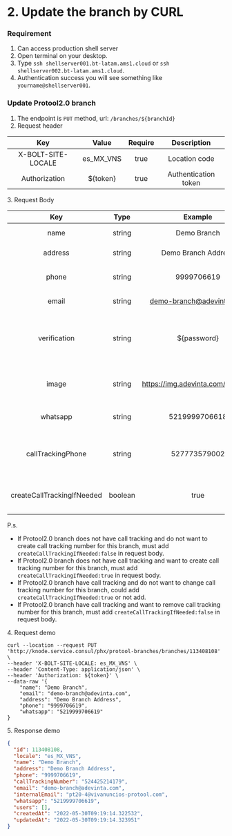 # 2. Update the branch by CURL

### Requirement

1. Can access production shell server
2. Open terminal on your desktop.
3. Type  `ssh shellserver001.bt-latam.ams1.cloud` or `ssh shellserver002.bt-latam.ams1.cloud`.
4. Authentication success you will see something like `yourname@shellserver001`.



### Update Protool2.0 branch

1. The endpoint is `PUT` method, url: `/branches/${branchId}`
2. Request header

|         Key        |    Value    | Require |      Description     |
| :----------------: | :---------: | :-----: | :------------------: |
| X-BOLT-SITE-LOCALE | es\_MX\_VNS |   true  |     Location code    |
|    Authorization   |   ${token}  |   true  | Authentication token |

3\. Request Body

|             Key            |   Type  |              Example              |       Require       | Description                                      |
| :------------------------: | :-----: | :-------------------------------: | :-----------------: | ------------------------------------------------ |
|            name            |  string |            Demo Branch            |         true        | Branch name                                      |
|           address          |  string |        Demo Branch Address        |         true        | Branch address                                   |
|            phone           |  string |             9999706619            |         true        | Branch phone number                              |
|            email           |  string |      demo-branch@adevinta.com     |         true        | Branch email                                     |
|        verification        |  string |            ${password}            |         true        | Password for who want to change branch's profile |
|            image           |  string | https://img.adevinta.com/head.jpg |        false        | Branch avatar image address                      |
|          whatsapp          |  string |           5219999706618           |        false        | Branch whatsapp number                           |
|      callTrackingPhone     |  string |            527773579002           |        false        | Branch call tracking number if already existing  |
| createCallTrackingIfNeeded | boolean |                true               | false(default true) | Create call tracking number if need              |

P.s.

* If Protool2.0 branch does not have call tracking and do not want to create call tracking number for this branch, must add `createCallTrackingIfNeeded:false` in request body.
* If Protool2.0 branch does not have call tracking and want to create call tracking number for this branch, must add `createCallTrackingIfNeeded:true` in request body.
* If Protool2.0 branch have call tracking and do not want to change call tracking number for this branch, could add `createCallTrackingIfNeeded:true` or not add.
* If Protool2.0 branch have call tracking and want to remove call tracking number for this branch, must add `createCallTrackingIfNeeded:false` in request body.

4\. Request demo

```shell
curl --location --request PUT 'http://knode.service.consul/phx/protool-branches/branches/113408108' \
--header 'X-BOLT-SITE-LOCALE: es_MX_VNS' \
--header 'Content-Type: application/json' \
--header 'Authorization: ${token}' \
--data-raw '{
    "name": "Demo Branch",
    "email": "demo-branch@adevinta.com",
    "address": "Demo Branch Address",
    "phone": "9999706619",
    "whatsapp": "5219999706619"
}
```

5\. Response demo

```json
{
  "id": 113408108,
  "locale": "es_MX_VNS",
  "name": "Demo Branch",
  "address": "Demo Branch Address",
  "phone": "9999706619",
  "callTrackingNumber": "524425214179",
  "email": "demo-branch@adevinta.com",
  "internalEmail": "pt20-4@vivanuncios-protool.com",
  "whatsapp": "5219999706619",
  "users": [],
  "createdAt": "2022-05-30T09:19:14.322532",
  "updatedAt": "2022-05-30T09:19:14.323951"
}
```

